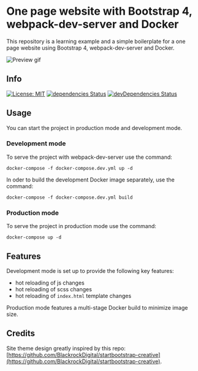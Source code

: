 # One page website with Bootstrap 4, webpack-dev-server and Docker

This repository is a learning example and a simple boilerplate for a one page website using Bootstrap 4, webpack-dev-server and Docker.

![Preview gif](https://user-images.githubusercontent.com/3372330/42955392-ea16ff3e-8b7d-11e8-9158-959455231911.gif)

## Info

[![License: MIT](https://img.shields.io/badge/License-MIT-yellow.svg)](https://opensource.org/licenses/MIT)
[![dependencies Status](https://david-dm.org/takacsmark/onepagewebsite-nginx-bootstrap-webpack-dockerized/status.svg)](https://david-dm.org/takacsmark/onepagewebsite-nginx-bootstrap-webpack-dockerized)
[![devDependencies Status](https://david-dm.org/takacsmark/onepagewebsite-nginx-bootstrap-webpack-dockerized/dev-status.svg)](https://david-dm.org/takacsmark/onepagewebsite-nginx-bootstrap-webpack-dockerized?type=dev)

## Usage

You can start the project in production mode and development mode.

### Development mode

To serve the project with webpack-dev-server use the command:

```shell
docker-compose -f docker-compose.dev.yml up -d
```

In oder to build the development Docker image separately, use the command:

```shell
docker-compose -f docker-compose.dev.yml build
```

### Production mode

To serve the project in production mode use the command:

```shell
docker-compose up -d
```

## Features

Development mode is set up to provide the following key features:

- hot reloading of js changes
- hot reloading of scss changes
- hot reloading of `index.html` template changes

Production mode features a multi-stage Docker build to minimize image size.

## Credits

Site theme design greatly inspired by this repo: [https://github.com/BlackrockDigital/startbootstrap-creative](https://github.com/BlackrockDigital/startbootstrap-creative).